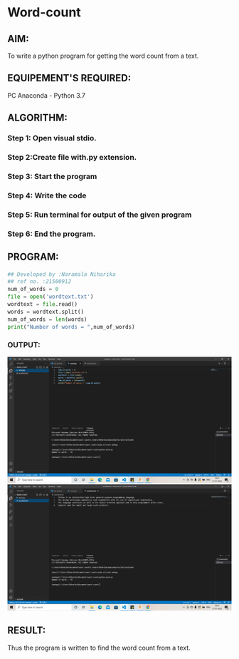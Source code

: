 # Word-count
## AIM:
To write a python program for getting the word count from a text.
## EQUIPEMENT'S REQUIRED: 
PC
Anaconda - Python 3.7
## ALGORITHM: 
### Step 1: Open visual stdio.

### Step 2:Create file with.py extension. 
 
### Step 3: Start the program

### Step 4:  Write the code

### Step 5: Run terminal for output of the given program

### Step 6: End the program.

## PROGRAM:
```python
## Developed by :Naramala Niharika
## ref no. :21500912
num_of_words = 0
file = open('wordtext.txt')
wordtext = file.read()
words = wordtext.split()
num_of_words = len(words)
print("Number of words = ",num_of_words)
```

### OUTPUT:
![output](https://github.com/naramala-niharika/Word-count/blob/main/n1.png?raw=true)
![output](https://github.com/naramala-niharika/Word-count/blob/main/n2.png?raw=true)


## RESULT:
Thus the program is written to find the word count from a text.

